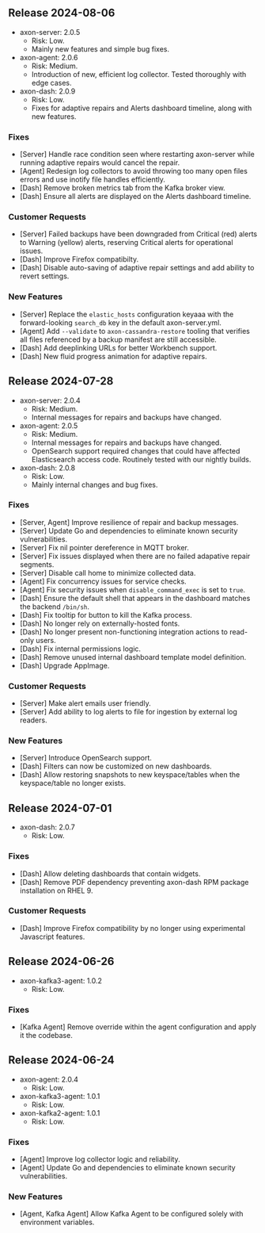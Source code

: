 ## Release 2024-08-06

* axon-server: 2.0.5
    * Risk: Low.
    * Mainly new features and simple bug fixes.
* axon-agent: 2.0.6
    * Risk: Medium.
    * Introduction of new, efficient log collector. Tested thoroughly with edge cases.
* axon-dash: 2.0.9
    * Risk: Low.
    * Fixes for adaptive repairs and Alerts dashboard timeline, along with new features.

### Fixes

* [Server] Handle race condition seen where restarting axon-server while running adaptive repairs would cancel the repair.
* [Agent] Redesign log collectors to avoid throwing too many open files errors and use inotify file handles efficiently.
* [Dash] Remove broken metrics tab from the Kafka broker view.
* [Dash] Ensure all alerts are displayed on the Alerts dashboard timeline.

### Customer Requests

* [Server] Failed backups have been downgraded from Critical (red) alerts to Warning (yellow) alerts, reserving Critical alerts for operational issues.
* [Dash] Improve Firefox compatibilty.
* [Dash] Disable auto-saving of adaptive repair settings and add ability to revert settings.

### New Features

* [Server] Replace the `elastic_hosts` configuration keyaaa with the forward-looking `search_db` key in the default axon-server.yml.
* [Agent] Add `--validate` to `axon-cassandra-restore` tooling that verifies all files referenced by a backup manifest are still accessible.
* [Dash] Add deeplinking URLs for better Workbench support.
* [Dash] New fluid progress animation for adaptive repairs.

## Release 2024-07-28

* axon-server: 2.0.4
    * Risk: Medium.
    * Internal messages for repairs and backups have changed.
* axon-agent: 2.0.5
    * Risk: Medium.
    * Internal messages for repairs and backups have changed.
    * OpenSearch support required changes that could have affected Elasticsearch access
      code. Routinely tested with our nightly builds.
* axon-dash: 2.0.8
    * Risk: Low.
    * Mainly internal changes and bug fixes.

### Fixes

* [Server, Agent] Improve resilience of repair and backup messages.
* [Server] Update Go and dependencies to eliminate known security vulnerabilities.
* [Server] Fix nil pointer dereference in MQTT broker.
* [Server] Fix issues displayed when there are no failed adapative repair segments.
* [Server] Disable call home to minimize collected data.
* [Agent] Fix concurrency issues for service checks.
* [Agent] Fix security issues when `disable_command_exec` is set to `true`.
* [Dash] Ensure the default shell that appears in the dashboard matches the backend `/bin/sh`.
* [Dash] Fix tooltip for button to kill the Kafka process.
* [Dash] No longer rely on externally-hosted fonts.
* [Dash] No longer present non-functioning integration actions to read-only users.
* [Dash] Fix internal permissions logic.
* [Dash] Remove unused internal dashboard template model definition.
* [Dash] Upgrade AppImage.

### Customer Requests

* [Server] Make alert emails user friendly.
* [Server] Add ability to log alerts to file for ingestion by external log readers.

### New Features

* [Server] Introduce OpenSearch support.
* [Dash] Filters can now be customized on new dashboards.
* [Dash] Allow restoring snapshots to new keyspace/tables when the keyspace/table no longer exists.

## Release 2024-07-01

* axon-dash: 2.0.7
    * Risk: Low.

### Fixes

* [Dash] Allow deleting dashboards that contain widgets.
* [Dash] Remove PDF dependency preventing axon-dash RPM package installation on RHEL 9.

### Customer Requests

* [Dash] Improve Firefox compatibility by no longer using experimental Javascript features.

## Release 2024-06-26

* axon-kafka3-agent: 1.0.2
    * Risk: Low.

### Fixes

* [Kafka Agent] Remove override within the agent configuration and apply it the codebase.

## Release 2024-06-24

* axon-agent: 2.0.4
    * Risk: Low.
* axon-kafka3-agent: 1.0.1
    * Risk: Low.
* axon-kafka2-agent: 1.0.1
    * Risk: Low.

### Fixes

* [Agent] Improve log collector logic and reliability.
* [Agent] Update Go and dependencies to eliminate known security vulnerabilities.

### New Features

* [Agent, Kafka Agent] Allow Kafka Agent to be configured solely with environment variables.
